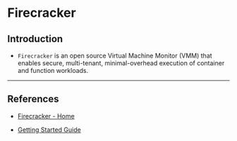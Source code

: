 # Firecracker

## Introduction

* `Firecracker` is an open source Virtual Machine Monitor (VMM) that enables secure, multi-tenant, minimal-overhead execution of container and function workloads.

---

## References

* [Firecracker - Home](https://firecracker-microvm.github.io/)

* [Getting Started Guide](https://github.com/firecracker-microvm/firecracker/blob/master/docs/getting-started.md)